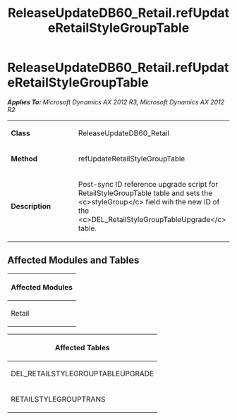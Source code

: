 ﻿---
title: ReleaseUpdateDB60_Retail.refUpdateRetailStyleGroupTable
TOCTitle: ReleaseUpdateDB60_Retail.refUpdateRetailStyleGroupTable
ms:assetid: e14efaad-686a-8639-aaef-33db473d8a45
ms:mtpsurl: https://msdn.microsoft.com/en-us/library/JJ737313(v=AX.60)
ms:contentKeyID: 49711755
ms.date: 05/18/2015
mtps_version: v=AX.60
---

# ReleaseUpdateDB60\_Retail.refUpdateRetailStyleGroupTable 


_**Applies To:** Microsoft Dynamics AX 2012 R3, Microsoft Dynamics AX 2012 R2_

<table>
<colgroup>
<col style="width: 50%" />
<col style="width: 50%" />
</colgroup>
<tbody>
<tr class="odd">
<td><p><strong>Class</strong></p></td>
<td><p>ReleaseUpdateDB60_Retail</p></td>
</tr>
<tr class="even">
<td><p><strong>Method</strong></p></td>
<td><p>refUpdateRetailStyleGroupTable</p></td>
</tr>
<tr class="odd">
<td><p><strong>Description</strong></p></td>
<td><p>Post-sync ID reference upgrade script for RetailStyleGroupTable table and sets the &lt;c&gt;styleGroup&lt;/c&gt; field wih the new ID of the &lt;c&gt;DEL_RetailStyleGroupTableUpgrade&lt;/c&gt; table.</p></td>
</tr>
</tbody>
</table>


## Affected Modules and Tables

<table>
<colgroup>
<col style="width: 100%" />
</colgroup>
<thead>
<tr class="header">
<th><p>Affected Modules</p></th>
</tr>
</thead>
<tbody>
<tr class="odd">
<td><p>Retail</p></td>
</tr>
</tbody>
</table>


<table>
<colgroup>
<col style="width: 100%" />
</colgroup>
<thead>
<tr class="header">
<th><p>Affected Tables</p></th>
</tr>
</thead>
<tbody>
<tr class="odd">
<td><p>DEL_RETAILSTYLEGROUPTABLEUPGRADE</p></td>
</tr>
<tr class="even">
<td><p>RETAILSTYLEGROUPTRANS</p></td>
</tr>
</tbody>
</table>

  


